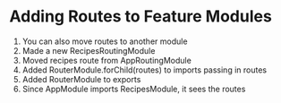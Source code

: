 # Adding Routes to Feature Modules
01. You can also move routes to another module
02. Made a new RecipesRoutingModule
03. Moved recipes route from AppRoutingModule
04. Added RouterModule.forChild(routes) to imports passing in routes
05. Added RouterModule to exports
06. Since AppModule imports RecipesModule, it sees the routes
